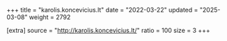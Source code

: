 +++
title = "karolis.koncevicius.lt"
date = "2022-03-22"
updated = "2025-03-08"
weight = 2792

[extra]
source = "http://karolis.koncevicius.lt/"
ratio = 100
size = 3
+++
